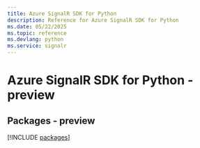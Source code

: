```yaml
---
title: Azure SignalR SDK for Python
description: Reference for Azure SignalR SDK for Python
ms.date: 05/22/2025
ms.topic: reference
ms.devlang: python
ms.service: signalr
---
```

# Azure SignalR SDK for Python - preview
## Packages - preview
[!INCLUDE [packages](signalr-index.md)]